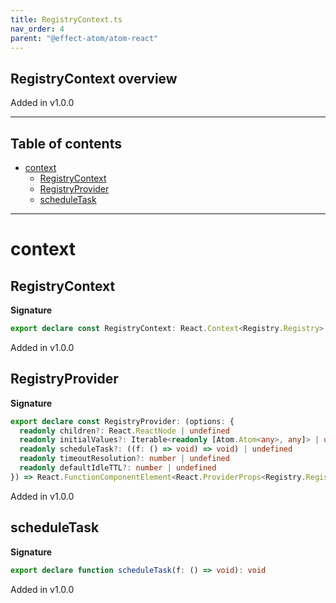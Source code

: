 ```yaml
---
title: RegistryContext.ts
nav_order: 4
parent: "@effect-atom/atom-react"
---
```


## RegistryContext overview

Added in v1.0.0

---

<h2 class="text-delta">Table of contents</h2>

- [context](#context)
  - [RegistryContext](#registrycontext)
  - [RegistryProvider](#registryprovider)
  - [scheduleTask](#scheduletask)

---

# context

## RegistryContext

**Signature**

```ts
export declare const RegistryContext: React.Context<Registry.Registry>
```

Added in v1.0.0

## RegistryProvider

**Signature**

```ts
export declare const RegistryProvider: (options: {
  readonly children?: React.ReactNode | undefined
  readonly initialValues?: Iterable<readonly [Atom.Atom<any>, any]> | undefined
  readonly scheduleTask?: ((f: () => void) => void) | undefined
  readonly timeoutResolution?: number | undefined
  readonly defaultIdleTTL?: number | undefined
}) => React.FunctionComponentElement<React.ProviderProps<Registry.Registry>>
```

Added in v1.0.0

## scheduleTask

**Signature**

```ts
export declare function scheduleTask(f: () => void): void
```

Added in v1.0.0
